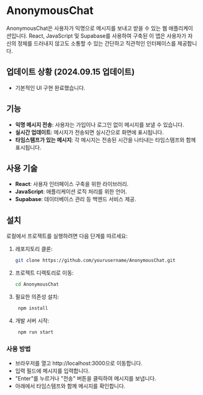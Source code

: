# AnonymousChat

AnonymousChat은 사용자가 익명으로 메시지를 보내고 받을 수 있는 웹 애플리케이션입니다. React, JavaScript 및 Supabase를 사용하여 구축된 이 앱은 사용자가 자신의 정체를 드러내지 않고도 소통할 수 있는 간단하고 직관적인 인터페이스를 제공합니다.

## 업데이트 상황 (2024.09.15 업데이트)

- 기본적인 UI 구현 완료했습니다.

## 기능

- **익명 메시지 전송**: 사용자는 가입이나 로그인 없이 메시지를 보낼 수 있습니다.
- **실시간 업데이트**: 메시지가 전송되면 실시간으로 화면에 표시됩니다. 
- **타임스탬프가 있는 메시지**: 각 메시지는 전송된 시간을 나타내는 타임스탬프와 함께 표시됩니다.


## 사용 기술

- **React**: 사용자 인터페이스 구축을 위한 라이브러리.
- **JavaScript**: 애플리케이션 로직 처리를 위한 언어.
- **Supabase**: 데이터베이스 관리 등 백엔드 서비스 제공.

## 설치

로컬에서 프로젝트를 실행하려면 다음 단계를 따르세요:

1. 레포지토리 클론:
   ```bash
   git clone https://github.com/yourusername/AnonymousChat.git
   ```
2. 프로젝트 디렉토리로 이동:
   ```bash
   cd AnonymousChat
   ```
4. 필요한 의존성 설치:
   ```bash
    npm install
   ```
6. 개발 서버 시작:
   ```bash
    npm run start
   ```

### 사용 방법

- 브라우저를 열고 http://localhost:3000으로 이동합니다.
- 입력 필드에 메시지를 입력합니다.
- "Enter"를 누르거나 "전송" 버튼을 클릭하여 메시지를 보냅니다.
- 아래에서 타임스탬프와 함께 메시지를 확인합니다.
